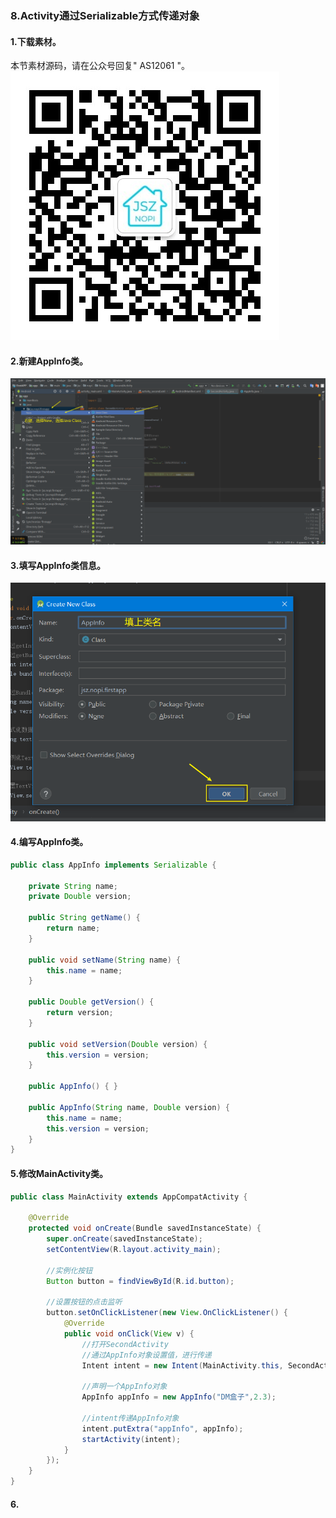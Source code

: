 ### 8.Activity通过Serializable方式传递对象
#### 1.下载素材。
本节素材源码，请在公众号回复" AS12061 "。
![title](https://raw.githubusercontent.com/JSZNopi/JSZImage/master/gitnote/2019/10/30/WXCODE-1572446034519.jpeg)

#### 2.新建AppInfo类。
![title](https://raw.githubusercontent.com/JSZNopi/JSZImage/master/gitnote/2019/12/07/1-1575698829670.png)

#### 3.填写AppInfo类信息。
![title](https://raw.githubusercontent.com/JSZNopi/JSZImage/master/gitnote/2019/12/07/2-1575698859337.png)

#### 4.编写AppInfo类。
```java
public class AppInfo implements Serializable {

    private String name;
    private Double version;

    public String getName() {
        return name;
    }

    public void setName(String name) {
        this.name = name;
    }

    public Double getVersion() {
        return version;
    }

    public void setVersion(Double version) {
        this.version = version;
    }

    public AppInfo() { }

    public AppInfo(String name, Double version) {
        this.name = name;
        this.version = version;
    }
}
```

#### 5.修改MainActivity类。
```java
public class MainActivity extends AppCompatActivity {

    @Override
    protected void onCreate(Bundle savedInstanceState) {
        super.onCreate(savedInstanceState);
        setContentView(R.layout.activity_main);

        //实例化按钮
        Button button = findViewById(R.id.button);

        //设置按钮的点击监听
        button.setOnClickListener(new View.OnClickListener() {
            @Override
            public void onClick(View v) {
                //打开SecondActivity
                //通过AppInfo对象设置值，进行传递
                Intent intent = new Intent(MainActivity.this, SecondActivity.class);

                //声明一个AppInfo对象
                AppInfo appInfo = new AppInfo("DM盒子",2.3);

                //intent传递AppInfo对象
                intent.putExtra("appInfo", appInfo);
                startActivity(intent);
            }
        });
    }
}
```

#### 6.
